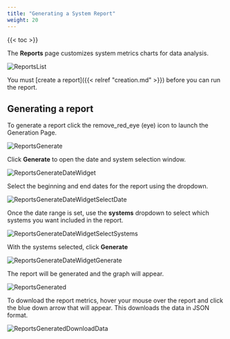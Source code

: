 ```yaml
---
title: "Generating a System Report"
weight: 20
---
```



{{< toc >}}

The **Reports** page customizes system metrics charts for data analysis.

![ReportsList](/images/TrueCommand/2.0/ReportsList.png "Reports List")

You must [create a report]({{< relref "creation.md" >}}) before you can run the report.

## Generating a report

To generate a report click the <mat-icon role="img" class="mat-icon notranslate material-icons mat-icon-no-color" aria-hidden="true">remove_red_eye</mat-icon> (eye) icon to launch the Generation Page.

![ReportsGenerate](/images/TrueCommand/2.0/ReportsGenerate.png "Reports Generate")

Click **Generate** to open the date and system selection window.

![ReportsGenerateDateWidget](/images/TrueCommand/2.0/ReportsGenerateDateWidget.png "Reports Generate Date Widget")

Select the beginning and end dates for the report using the dropdown.

![ReportsGenerateDateWidgetSelectDate](/images/TrueCommand/2.0/ReportsGenerateDateWidgetSelectDate.png "Reports Generate Date Widget Select Date")

Once the date range is set, use the **systems** dropdown to select which systems you want included in the report.

![ReportsGenerateDateWidgetSelectSystems](/images/TrueCommand/2.0/ReportsGenerateDateWidgetSelectSystems.png "Reports Generate Date Widget Select Systems")

With the systems selected, click **Generate**

![ReportsGenerateDateWidgetGenerate](/images/TrueCommand/2.0/ReportsGenerateDateWidgetGenerate.png "Reports Generate Date Widget Generate")

The report will be generated and the graph will appear. 

![ReportsGenerated](/images/TrueCommand/2.0/ReportsGenerated.png "ReportsGenerated")

To download the report metrics, hover your mouse over the report and click the blue down arrow that will appear.  This downloads the data in JSON format. 

![ReportsGeneratedDownloadData](/images/TrueCommand/2.0/ReportsGeneratedDownloadData.png "Reports Generated Download Data")
